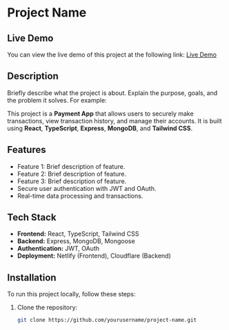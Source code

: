 # Project Name

## Live Demo
You can view the live demo of this project at the following link:
[Live Demo](https://d-pay.netlify.app/)

## Description
Briefly describe what the project is about. Explain the purpose, goals, and the problem it solves. For example:

This project is a **Payment App** that allows users to securely make transactions, view transaction history, and manage their accounts. It is built using **React**, **TypeScript**, **Express**, **MongoDB**, and **Tailwind CSS**.

## Features
- Feature 1: Brief description of feature.
- Feature 2: Brief description of feature.
- Feature 3: Brief description of feature.
- Secure user authentication with JWT and OAuth.
- Real-time data processing and transactions.

## Tech Stack
- **Frontend:** React, TypeScript, Tailwind CSS
- **Backend:** Express, MongoDB, Mongoose
- **Authentication:** JWT, OAuth
- **Deployment:** Netlify (Frontend), Cloudflare (Backend)

## Installation

To run this project locally, follow these steps:

1. Clone the repository:
   ```bash
   git clone https://github.com/yourusername/project-name.git

